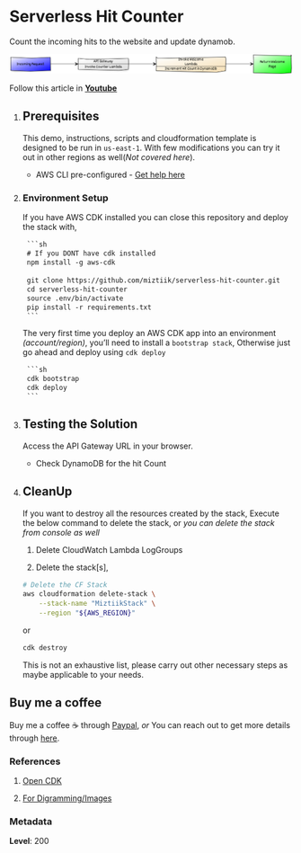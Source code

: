 
# Serverless Hit Counter

  Count the incoming hits to the website and update dynamob.

  ![Serverless Hit Counter](images/hitcounter.png)

  Follow this article in **[Youtube](https://www.youtube.com/c/ValaxyTechnologies)**

1. ## Prerequisites

    This demo, instructions, scripts and cloudformation template is designed to be run in `us-east-1`. With few modifications you can try it out in other regions as well(_Not covered here_).

    - AWS CLI pre-configured - [Get help here](https://youtu.be/TPyyfmQte0U)

1. ### Environment Setup

      If you have AWS CDK installed you can close this repository and deploy the stack with,

        ```sh
        # If you DONT have cdk installed
        npm install -g aws-cdk

        git clone https://github.com/miztiik/serverless-hit-counter.git
        cd serverless-hit-counter
        source .env/bin/activate
        pip install -r requirements.txt
        ```

      The very first time you deploy an AWS CDK app into an environment _(account/region)_, you’ll need to install a `bootstrap stack`, Otherwise just go ahead and deploy using `cdk deploy`

        ```sh
        cdk bootstrap
        cdk deploy
        ```

1. ## Testing the Solution

    Access the API Gateway URL in your browser.

    - Check DynamoDB for the hit Count

1. ## CleanUp

    If you want to destroy all the resources created by the stack, Execute the below command to delete the stack, or _you can delete the stack from console as well_

    1. Delete CloudWatch Lambda LogGroups

    1. Delete the stack[s],

    ```bash
    # Delete the CF Stack
    aws cloudformation delete-stack \
        --stack-name "MiztiikStack" \
        --region "${AWS_REGION}"
    ```

    or

    ```bash
    cdk destroy
    ```

    This is not an exhaustive list, please carry out other necessary steps as maybe applicable to your needs.

## Buy me a coffee

Buy me a coffee ☕ through [Paypal](https://paypal.me/valaxy), _or_ You can reach out to get more details through [here](https://youtube.com/c/valaxytechnologies/about).

### References

1. [Open CDK](https://github.com/kevinslin/open-cdk)

1. [For Digramming/Images](https://yuml.me/diagram/scruffy/class/draw)

### Metadata

**Level**: 200
